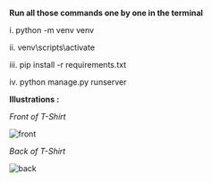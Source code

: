 **Run all those commands one by one in the terminal**




  i. python -m venv venv

  ii. venv\scripts\activate

  iii. pip install -r requirements.txt

  iv. python manage.py runserver

**Illustrations :**

  *Front of T-Shirt*

![front](https://user-images.githubusercontent.com/39708656/179787688-654d1bd8-86c6-4458-bfca-a901e4229afd.PNG)

  *Back of T-Shirt*

![back](https://user-images.githubusercontent.com/39708656/179787870-f322b4ed-b0f9-4bd5-88ce-fb538e8179ea.PNG)
